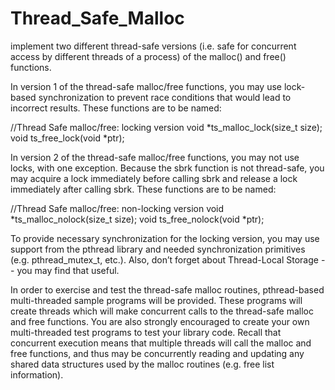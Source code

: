 # Thread_Safe_Malloc
implement two different thread-safe versions (i.e. safe for concurrent access by different threads of a process) of the malloc() and free() functions.

In version 1 of the thread-safe malloc/free functions, you may use lock-based synchronization to
prevent race conditions that would lead to incorrect results. These functions are to be named:

//Thread Safe malloc/free: locking version
void *ts_malloc_lock(size_t size);
void ts_free_lock(void *ptr);

In version 2 of the thread-safe malloc/free functions, you may not use locks, with one exception.
Because the sbrk function is not thread-safe, you may acquire a lock immediately before
calling sbrk and release a lock immediately after calling sbrk. These functions are to be
named:

//Thread Safe malloc/free: non-locking version
void *ts_malloc_nolock(size_t size);
void ts_free_nolock(void *ptr);

To provide necessary synchronization for the locking version, you may use support from the
pthread library and needed synchronization primitives (e.g. pthread_mutex_t, etc.). Also, don’t
forget about Thread-Local Storage -- you may find that useful.

In order to exercise and test the thread-safe malloc routines, pthread-based multi-threaded
sample programs will be provided. These programs will create threads which will make
concurrent calls to the thread-safe malloc and free functions. You are also strongly encouraged
to create your own multi-threaded test programs to test your library code. Recall that concurrent
execution means that multiple threads will call the malloc and free functions, and thus may be
concurrently reading and updating any shared data structures used by the malloc routines (e.g.
free list information).
